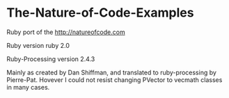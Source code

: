 The-Nature-of-Code-Examples
===========================

Ruby port of the http://natureofcode.com

Ruby version ruby 2.0

Ruby-Processing version 2.4.3

Mainly as created by Dan Shiffman, and translated to ruby-processing by Pierre-Pat. Hovever I could not resist changing PVector to vecmath classes in many cases.
